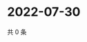 # 2022-07-30

共 0 条

<!-- BEGIN WEIBO -->
<!-- 最后更新时间 Sat Jul 30 2022 01:10:59 GMT+0800 (China Standard Time) -->

<!-- END WEIBO -->
